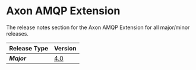 # Axon AMQP Extension

The release notes section for the Axon AMQP Extension for all major/minor releases.

| Release Type | Version |
| :--- | :--- |
| _**Major**_ | [4.0][4.0] |

[4.0]: /introduction/release-notes/rn-extensions/rn-amqp/rn-amqp-major-release.md#release-40